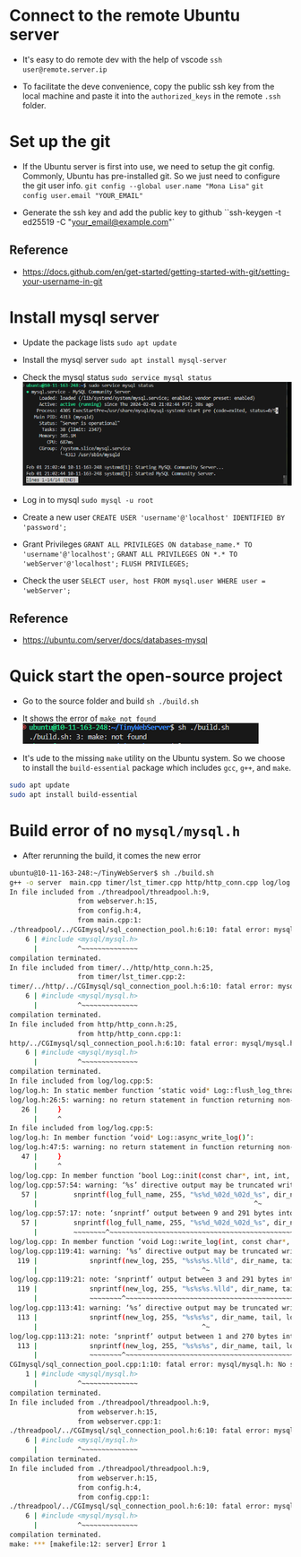 # Connect to the remote Ubuntu server
* It's easy to do remote dev with the help of vscode
``ssh user@remote.server.ip``

* To facilitate the deve convenience, copy the public ssh key from the local machine and paste it into the `authorized_keys` in the remote `.ssh` folder.

# Set up the git
* If the Ubuntu server is first into use, we need to setup the git config. Commonly, Ubuntu has pre-installed git. So we just need to configure the git user info.
``git config --global user.name "Mona Lisa"``
``git config user.email "YOUR_EMAIL"``

* Generate the ssh key and add the public key to github
``ssh-keygen -t ed25519 -C "your_email@example.com"`

## Reference
* https://docs.github.com/en/get-started/getting-started-with-git/setting-your-username-in-git

# Install mysql server

* Update the package lists
``sudo apt update``

* Install the mysql server
``sudo apt install mysql-server``

* Check the mysql status
``sudo service mysql status``
![alt text](image.png)

* Log in to mysql
``sudo mysql -u root``

* Create a new user
``CREATE USER 'username'@'localhost' IDENTIFIED BY 'password';``

* Grant Privileges
``GRANT ALL PRIVILEGES ON database_name.* TO 'username'@'localhost';``
``GRANT ALL PRIVILEGES ON *.* TO 'webServer'@'localhost';``
``FLUSH PRIVILEGES;``

* Check the user
``SELECT user, host FROM mysql.user WHERE user = 'webServer';``

## Reference
* https://ubuntu.com/server/docs/databases-mysql

# Quick start the open-source project

* Go to the source folder and build
``sh ./build.sh``

* It shows the error of `make not found`
![alt text](image-1.png)

* It's ude to the missing `make` utility on the Ubuntu system. So we choose to install the `build-essential` package which includes `gcc`, `g++`, and `make`.
```bash
sudo apt update
sudo apt install build-essential
```
# Build error of no `mysql/mysql.h`

* After rerunning the build, it comes the new error
```bash
ubuntu@10-11-163-248:~/TinyWebServer$ sh ./build.sh
g++ -o server  main.cpp timer/lst_timer.cpp http/http_conn.cpp log/log.cpp CGImysql/sql_connection_pool.cpp webserver.cpp config.cpp -g -lpthread -lmysqlclient
In file included from ./threadpool/threadpool.h:9,
                 from webserver.h:15,
                 from config.h:4,
                 from main.cpp:1:
./threadpool/../CGImysql/sql_connection_pool.h:6:10: fatal error: mysql/mysql.h: No such file or directory
    6 | #include <mysql/mysql.h>
      |          ^~~~~~~~~~~~~~~
compilation terminated.
In file included from timer/../http/http_conn.h:25,
                 from timer/lst_timer.cpp:2:
timer/../http/../CGImysql/sql_connection_pool.h:6:10: fatal error: mysql/mysql.h: No such file or directory
    6 | #include <mysql/mysql.h>
      |          ^~~~~~~~~~~~~~~
compilation terminated.
In file included from http/http_conn.h:25,
                 from http/http_conn.cpp:1:
http/../CGImysql/sql_connection_pool.h:6:10: fatal error: mysql/mysql.h: No such file or directory
    6 | #include <mysql/mysql.h>
      |          ^~~~~~~~~~~~~~~
compilation terminated.
In file included from log/log.cpp:5:
log/log.h: In static member function ‘static void* Log::flush_log_thread(void*)’:
log/log.h:26:5: warning: no return statement in function returning non-void [-Wreturn-type]
   26 |     }
      |     ^
In file included from log/log.cpp:5:
log/log.h: In member function ‘void* Log::async_write_log()’:
log/log.h:47:5: warning: no return statement in function returning non-void [-Wreturn-type]
   47 |     }
      |     ^
log/log.cpp: In member function ‘bool Log::init(const char*, int, int, int, int)’:
log/log.cpp:57:54: warning: ‘%s’ directive output may be truncated writing up to 127 bytes into a region of size between 92 and 247 [-Wformat-truncation=]
   57 |         snprintf(log_full_name, 255, "%s%d_%02d_%02d_%s", dir_name, my_tm.tm_year + 1900, my_tm.tm_mon + 1, my_tm.tm_mday, log_name);
      |                                                      ^~
log/log.cpp:57:17: note: ‘snprintf’ output between 9 and 291 bytes into a destination of size 255
   57 |         snprintf(log_full_name, 255, "%s%d_%02d_%02d_%s", dir_name, my_tm.tm_year + 1900, my_tm.tm_mon + 1, my_tm.tm_mday, log_name);
      |         ~~~~~~~~^~~~~~~~~~~~~~~~~~~~~~~~~~~~~~~~~~~~~~~~~~~~~~~~~~~~~~~~~~~~~~~~~~~~~~~~~~~~~~~~~~~~~~~~~~~~~~~~~~~~~~~~~~~~~~~~~~~~
log/log.cpp: In member function ‘void Log::write_log(int, const char*, ...)’:
log/log.cpp:119:41: warning: ‘%s’ directive output may be truncated writing up to 127 bytes into a region of size between 113 and 255 [-Wformat-truncation=]
  119 |             snprintf(new_log, 255, "%s%s%s.%lld", dir_name, tail, log_name, m_count / m_split_lines);
      |                                         ^~
log/log.cpp:119:21: note: ‘snprintf’ output between 3 and 291 bytes into a destination of size 255
  119 |             snprintf(new_log, 255, "%s%s%s.%lld", dir_name, tail, log_name, m_count / m_split_lines);
      |             ~~~~~~~~^~~~~~~~~~~~~~~~~~~~~~~~~~~~~~~~~~~~~~~~~~~~~~~~~~~~~~~~~~~~~~~~~~~~~~~~~~~~~~~~
log/log.cpp:113:41: warning: ‘%s’ directive output may be truncated writing up to 127 bytes into a region of size between 113 and 255 [-Wformat-truncation=]
  113 |             snprintf(new_log, 255, "%s%s%s", dir_name, tail, log_name);
      |                                         ^~
log/log.cpp:113:21: note: ‘snprintf’ output between 1 and 270 bytes into a destination of size 255
  113 |             snprintf(new_log, 255, "%s%s%s", dir_name, tail, log_name);
      |             ~~~~~~~~^~~~~~~~~~~~~~~~~~~~~~~~~~~~~~~~~~~~~~~~~~~~~~~~~~
CGImysql/sql_connection_pool.cpp:1:10: fatal error: mysql/mysql.h: No such file or directory
    1 | #include <mysql/mysql.h>
      |          ^~~~~~~~~~~~~~~
compilation terminated.
In file included from ./threadpool/threadpool.h:9,
                 from webserver.h:15,
                 from webserver.cpp:1:
./threadpool/../CGImysql/sql_connection_pool.h:6:10: fatal error: mysql/mysql.h: No such file or directory
    6 | #include <mysql/mysql.h>
      |          ^~~~~~~~~~~~~~~
compilation terminated.
In file included from ./threadpool/threadpool.h:9,
                 from webserver.h:15,
                 from config.h:4,
                 from config.cpp:1:
./threadpool/../CGImysql/sql_connection_pool.h:6:10: fatal error: mysql/mysql.h: No such file or directory
    6 | #include <mysql/mysql.h>
      |          ^~~~~~~~~~~~~~~
compilation terminated.
make: *** [makefile:12: server] Error 1
```
